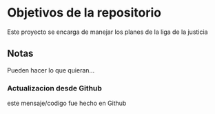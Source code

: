 # Objetivos de la repositorio

Este proyecto se encarga de manejar los planes de la liga de la justicia


## Notas
Pueden hacer lo que quieran...

### Actualizacion desde Github
este mensaje/codigo fue hecho en Github
